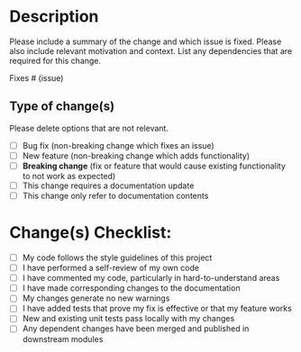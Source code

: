 # Description

Please include a summary of the change and which issue is fixed. Please also include relevant motivation and context. List any dependencies that are required for this change.

Fixes # (issue)

## Type of change(s)

Please delete options that are not relevant.

- [ ] Bug fix (non-breaking change which fixes an issue)
- [ ] New feature (non-breaking change which adds functionality)
- [ ] **Breaking change** (fix or feature that would cause existing functionality to not work as expected)
- [ ] This change requires a documentation update
- [ ] This change only refer to documentation contents

# Change(s) Checklist:

- [ ] My code follows the style guidelines of this project
- [ ] I have performed a self-review of my own code
- [ ] I have commented my code, particularly in hard-to-understand areas
- [ ] I have made corresponding changes to the documentation
- [ ] My changes generate no new warnings
- [ ] I have added tests that prove my fix is effective or that my feature works
- [ ] New and existing unit tests pass locally with my changes
- [ ] Any dependent changes have been merged and published in downstream modules